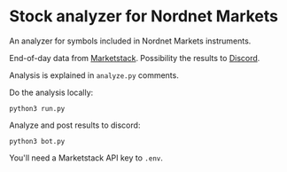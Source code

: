 # Stock analyzer for Nordnet Markets

An analyzer for symbols included in Nordnet Markets instruments.

End-of-day data from [Marketstack](marketstack.com). Possibility the
results to [Discord](discord.com).

Analysis is explained in `analyze.py` comments.

Do the analysis locally:

    python3 run.py

Analyze and post results to discord:

    python3 bot.py

You'll need a Marketstack API key to `.env`.
